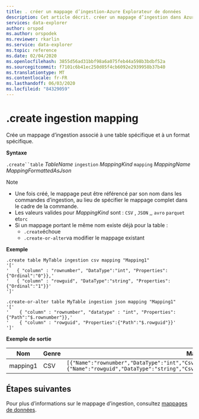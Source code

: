 ```yaml
---
title: . créer un mappage d’ingestion-Azure Explorateur de données
description: Cet article décrit. créer un mappage d’ingestion dans Azure Explorateur de données.
services: data-explorer
author: orspod
ms.author: orspodek
ms.reviewer: rkarlin
ms.service: data-explorer
ms.topic: reference
ms.date: 02/04/2020
ms.openlocfilehash: 3855d56ad31bbf98a6a075feb44a598b3bdbf52a
ms.sourcegitcommit: f7101c6b41ec250d05f4cb6092e2939958b37b40
ms.translationtype: MT
ms.contentlocale: fr-FR
ms.lasthandoff: 06/03/2020
ms.locfileid: "84329059"
---
```

# <a name="create-ingestion-mapping"></a>.create ingestion mapping

Crée un mappage d’ingestion associé à une table spécifique et à un format spécifique.

**Syntaxe**

`.create``table` *TableName* `ingestion` *MappingKind* `mapping` *MappingName* *MappingFormattedAsJson*

> [!NOTE]
> * Une fois créé, le mappage peut être référencé par son nom dans les commandes d’ingestion, au lieu de spécifier le mappage complet dans le cadre de la commande.
> * Les valeurs valides pour _MappingKind_ sont : `CSV` , `JSON` ,, `avro` `parquet` et`orc`
> * Si un mappage portant le même nom existe déjà pour la table :
>    * `.create`échoue
>    * `.create-or-alter`va modifier le mappage existant
 
**Exemple** 
 
```kusto
.create table MyTable ingestion csv mapping "Mapping1"
'['
'   { "column" : "rownumber", "DataType":"int", "Properties":{"Ordinal":"0"}},'
'   { "column" : "rowguid", "DataType":"string", "Properties":{"Ordinal":"1"}}'
']'

.create-or-alter table MyTable ingestion json mapping "Mapping1"
'['
'    { "column" : "rownumber", "datatype" : "int", "Properties":{"Path":"$.rownumber"}},'
'    { "column" : "rowguid", "Properties":{"Path":"$.rowguid"}}'
']'
```

**Exemple de sortie**

| Nom     | Genre | Mappage                                                                                                                                                                          |
|----------|------|----------------------------------------------------------------------------------------------------------------------------------------------------------------------------------|
| mapping1 | CSV  | `[{"Name":"rownumber","DataType":"int","CsvDataType":null,"Ordinal":0,"ConstValue":null},{"Name":"rowguid","DataType":"string","CsvDataType":null,"Ordinal":1,"ConstValue":null}]` |

## <a name="next-steps"></a>Étapes suivantes
Pour plus d’informations sur le mappage d’ingestion, consultez [mappages de données](mappings.md).

